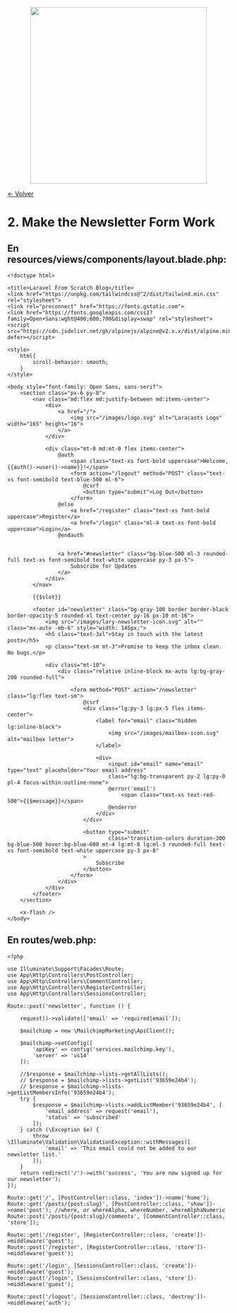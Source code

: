 <p align="center"><a href="https://laravel.com" target="_blank"><img src="https://raw.githubusercontent.com/laravel/art/master/logo-lockup/5%20SVG/2%20CMYK/1%20Full%20Color/laravel-logolockup-cmyk-red.svg" width="400"></a></p>

[<- Volver](../../README.md)

# 2. Make the Newsletter Form Work

## En resources/views/components/layout.blade.php:

    <!doctype html>

    <title>Laravel From Scratch Blog</title>
    <link href="https://unpkg.com/tailwindcss@^2/dist/tailwind.min.css" rel="stylesheet">
    <link rel="preconnect" href="https://fonts.gstatic.com">
    <link href="https://fonts.googleapis.com/css2?family=Open+Sans:wght@400;600;700&display=swap" rel="stylesheet">
    <script src="https://cdn.jsdelivr.net/gh/alpinejs/alpine@v2.x.x/dist/alpine.min.js" defer></script>

    <style>
        html{
            scroll-behavior: smooth;
        }
    </style>

    <body style="font-family: Open Sans, sans-serif">
        <section class="px-6 py-8">
            <nav class="md:flex md:justify-between md:items-center">
                <div>
                    <a href="/">
                        <img src="/images/logo.svg" alt="Laracasts Logo" width="165" height="16">
                    </a>
                </div>

                <div class="mt-8 md:mt-0 flex items-center">
                    @auth
                        <span class="text-xs font-bold uppercase">Welcome, {{auth()->user()->name}}!</span>
                        <form action="/logout" method="POST" class="text-xs font-semibold text-blue-500 ml-6">
                            @csrf
                            <button type="submit">Log Out</button>
                        </form>
                    @else
                        <a href="/register" class="text-xs font-bold uppercase">Register</a>
                        <a href="/login" class="ml-4 text-xs font-bold uppercase">Login</a>
                    @endauth
                        

                    <a href="#newsletter" class="bg-blue-500 ml-3 rounded-full text-xs font-semibold text-white uppercase py-3 px-5">
                        Subscribe for Updates
                    </a>
                </div>
            </nav>

            {{$slot}}

            <footer id="newsletter" class="bg-gray-100 border border-black border-opacity-5 rounded-xl text-center py-16 px-10 mt-16">
                <img src="/images/lary-newsletter-icon.svg" alt="" class="mx-auto -mb-6" style="width: 145px;">
                <h5 class="text-3xl">Stay in touch with the latest posts</h5>
                <p class="text-sm mt-3">Promise to keep the inbox clean. No bugs.</p>

                <div class="mt-10">
                    <div class="relative inline-block mx-auto lg:bg-gray-200 rounded-full">

                        <form method="POST" action="/newsletter" class="lg:flex text-sm">
                            @csrf
                            <div class="lg:py-3 lg:px-5 flex items-center">
                                <label for="email" class="hidden lg:inline-block">
                                    <img src="/images/mailbox-icon.svg" alt="mailbox letter">
                                </label>

                                <div>
                                    <input id="email" name="email" type="text" placeholder="Your email address"
                                    class="lg:bg-transparent py-2 lg:py-0 pl-4 focus-within:outline-none">
                                    @error('email')
                                        <span class="text-xs text-red-500">{{$message}}</span>
                                    @enderror
                                </div>
                            </div>

                            <button type="submit"
                                    class="transition-colors duration-300 bg-blue-500 hover:bg-blue-600 mt-4 lg:mt-0 lg:ml-3 rounded-full text-xs font-semibold text-white uppercase py-3 px-8"
                            >
                                Subscribe
                            </button>
                        </form>
                    </div>
                </div>
            </footer>
        </section>

        <x-flash />
    </body>

## En routes/web.php:

    <?php

    use Illuminate\Support\Facades\Route;
    use App\Http\Controllers\PostController;
    use App\Http\Controllers\CommentController;
    use App\Http\Controllers\RegisterController;
    use App\Http\Controllers\SessionsController;

    Route::post('newsletter', function () {

        request()->validate(['email' => 'required|email']);

        $mailchimp = new \MailchimpMarketing\ApiClient();

        $mailchimp->setConfig([
            'apiKey' => config('services.mailchimp.key'),
            'server' => 'us14'
        ]);

        //$response = $mailchimp->lists->getAllLists();
        // $response = $mailchimp->lists->getList('93659e24b4');
        // $response = $mailchimp->lists->getListMembersInfo('93659e24b4');
        try {
            $response = $mailchimp->lists->addListMember('93659e24b4', [
                'email_address' => request('email'),
                'status' => 'subscribed'
            ]);
        } catch (\Exception $e) {
            throw \Illuminate\Validation\ValidationException::withMessages([
                'email' => 'This email could not be added to our newsletter list.'
            ]);
        }
        return redirect('/')->with('success', 'You are now signed up for our newsletter');
    });

    Route::get('/', [PostController::class, 'index'])->name('home');
    Route::get('/posts/{post:slug}', [PostController::class, 'show'])->name('post'); //where, or whereAlpha, whereNumber, whereAlphaNumeric
    Route::post('/posts/{post:slug}/comments', [CommentController::class, 'store']);

    Route::get('/register', [RegisterController::class, 'create'])->middleware('guest');
    Route::post('/register', [RegisterController::class, 'store'])->middleware('guest');

    Route::get('/login', [SessionsController::class, 'create'])->middleware('guest');
    Route::post('/login', [SessionsController::class, 'store'])->middleware('guest');

    Route::post('/logout', [SessionsController::class, 'destroy'])->middleware('auth');